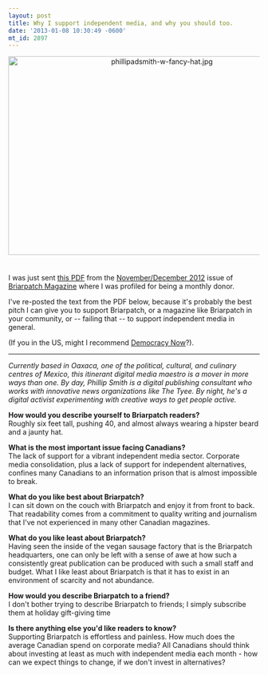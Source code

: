 ```yaml
---
layout: post
title: Why I support independent media, and why you should too.
date: '2013-01-08 10:30:49 -0600'
mt_id: 2897
---
```

<a href="http://www.phillipadsmith.com/files/phillipadsmith-w-fancy-hat.jpg"><img alt="phillipadsmith-w-fancy-hat.jpg" src="http://www.phillipadsmith.com/assets_c/2013/01/phillipadsmith-w-fancy-hat-thumb-600x398-1591.jpg" width="600" height="398" class="mt-image-center" style="text-align: center; display: block; margin: 0 auto 20px;" /></a>
<br />
I was just sent [this PDF](https://docs.google.com/open?id=0BwZzmiG9MvT4aG5zaFNCMG5QT00) from the [November/December 2012](http://briarpatchmagazine.com/issues/view/november-december-2012) issue of [Briarpatch Magazine](http://briarpatchmagazine.com/) where I was profiled for being a monthly donor. 

I've re-posted the text from the PDF below, because it's probably the best pitch I can give you to support Briarpatch, or a magazine like Briarpatch in your community, or -- failing that -- to support independent media in general.

(If you in the US, might I recommend [Democracy Now](http://democracynow.org)?). 

<hr />

_Currently based in Oaxaca, one of the political, cultural, and culinary centres of Mexico, this itinerant digital media maestro is a mover in more ways than one. By day, Phillip Smith is a digital publishing consultant who works with innovative news organizations like The Tyee. By night, he's a digital activist experimenting with creative ways to get people active._

**How would you describe yourself to Briarpatch readers?**
<br />
Roughly six feet tall, pushing 40, and almost always wearing a hipster beard and a jaunty hat.

**What is the most important issue facing Canadians?**
<br />
The lack of support for a vibrant independent media sector. Corporate media consolidation, plus a lack of support for independent alternatives, confines many Canadians to an information prison that is almost impossible to break.

**What do you like best about Briarpatch?**
<br />
I can sit down on the couch with Briarpatch and enjoy it from front to back. That readability comes from a commitment to quality writing and journalism that I've not experienced in many other Canadian magazines.

**What do you like least about Briarpatch?**
<br />
Having seen the inside of the vegan sausage factory that is the Briarpatch headquarters, one can only be left with a sense of awe at how such a consistently great publication can be produced with such a small staff and budget. What I like least about Briarpatch is that it has to exist in an environment of scarcity and not abundance.

**How would you describe Briarpatch to a friend?**
<br />
I don't bother trying to describe Briarpatch to friends; I simply subscribe them at holiday gift-giving time

**Is there anything else you'd like readers to know?**
<br />
Supporting Briarpatch is effortless and painless. How much does the average Canadian spend on corporate media? All Canadians should think about investing at least as much with independent media each month - how can we expect things to change, if we don't invest in alternatives?

